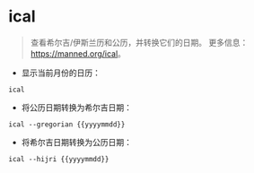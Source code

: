 # ical

> 查看希尔吉/伊斯兰历和公历，并转换它们的日期。
> 更多信息：<https://manned.org/ical>。

- 显示当前月份的日历：

`ical`

- 将公历日期转换为希尔吉日期：

`ical --gregorian {{yyyymmdd}}`

- 将希尔吉日期转换为公历日期：

`ical --hijri {{yyyymmdd}}`